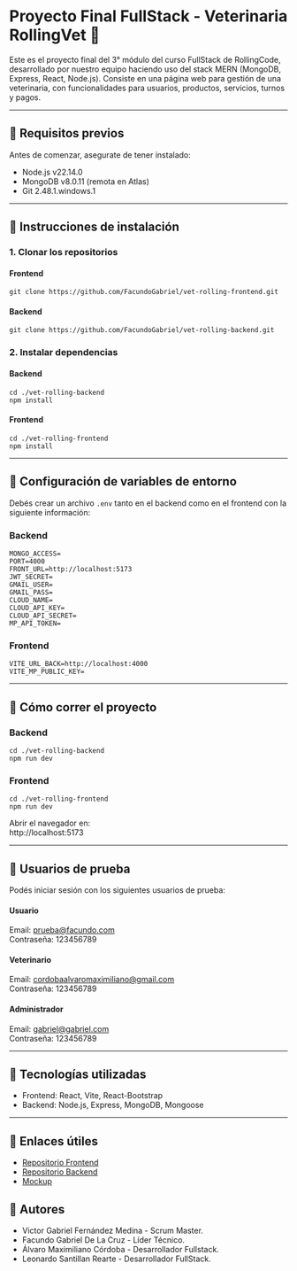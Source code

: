 # Proyecto Final FullStack - Veterinaria RollingVet 🐾

Este es el proyecto final del 3° módulo del curso FullStack de RollingCode, desarrollado por nuestro equipo haciendo uso del stack MERN (MongoDB, Express, React, Node.js). Consiste en una página web para gestión de una veterinaria, con funcionalidades para usuarios, productos, servicios, turnos y pagos.

---

## 📌 Requisitos previos

Antes de comenzar, asegurate de tener instalado:

- Node.js v22.14.0
- MongoDB v8.0.11 (remota en Atlas)
- Git 2.48.1.windows.1

---

## 📌 Instrucciones de instalación

### 1. Clonar los repositorios

#### Frontend

```
git clone https://github.com/FacundoGabriel/vet-rolling-frontend.git
```

#### Backend

```
git clone https://github.com/FacundoGabriel/vet-rolling-backend.git
```

### 2. Instalar dependencias

#### Backend

```
cd ./vet-rolling-backend
npm install
```

#### Frontend

```
cd ./vet-rolling-frontend
npm install
```

---

## 📌 Configuración de variables de entorno

Debés crear un archivo `.env` tanto en el backend como en el frontend con la siguiente información:

### Backend

```
MONGO_ACCESS=
PORT=4000
FRONT_URL=http://localhost:5173
JWT_SECRET=
GMAIL_USER=
GMAIL_PASS=
CLOUD_NAME=
CLOUD_API_KEY=
CLOUD_API_SECRET=
MP_API_TOKEN=
```

### Frontend

```
VITE_URL_BACK=http://localhost:4000
VITE_MP_PUBLIC_KEY=
```

---

## 📌 Cómo correr el proyecto

### Backend

```
cd ./vet-rolling-backend
npm run dev
```

### Frontend

```
cd ./vet-rolling-frontend
npm run dev
```

Abrir el navegador en:  
http://localhost:5173

---

## 📌 Usuarios de prueba

Podés iniciar sesión con los siguientes usuarios de prueba:

#### Usuario

Email: prueba@facundo.com  
Contraseña: 123456789

#### Veterinario

Email: cordobaalvaromaximiliano@gmail.com  
Contraseña: 123456789

#### Administrador

Email: gabriel@gabriel.com  
Contraseña: 123456789

---

## 📌 Tecnologías utilizadas

- Frontend: React, Vite, React-Bootstrap
- Backend: Node.js, Express, MongoDB, Mongoose

---

## 📌 Enlaces útiles

- [Repositorio Frontend](https://github.com/FacundoGabriel/vet-rolling-frontend)
- [Repositorio Backend](https://github.com/FacundoGabriel/vet-rolling-backend)
- [Mockup](https://excalidraw.com/#json=rDyBLOj2fDrCphAJ-c46a,MsjyIvRk4KIfWvncZQmBfA)

## 📌 Autores

- Victor Gabriel Fernández Medina - Scrum Master.
- Facundo Gabriel De La Cruz - Líder Técnico.
- Álvaro Maximiliano Córdoba - Desarrollador Fullstack.
- Leonardo Santillan Rearte - Desarrollador FullStack.

